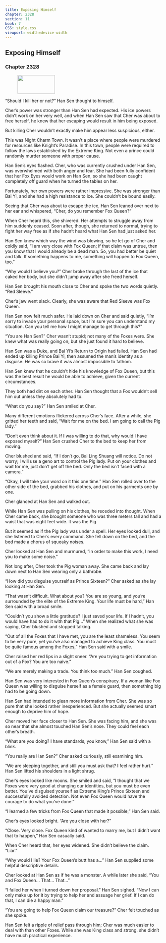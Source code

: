 ```yaml
---
title: Exposing Himself
chapter: 2328
section: 11
book: 7
CSS: style.css
viewport: width=device-width
---
```


## Exposing Himself

### Chapter 2328

<figure>
	<img src="../Images/gem.gif" alt="" id="gem" width="120" height="60" />
</figure>

“Should I kill her or not?” Han Sen thought to himself.

Cher’s power was stronger than Han Sen had expected. His ice powers didn’t work on her very well, and when Han Sen saw that Cher was about to free herself, he knew that her escaping would result in him being exposed.

But killing Cher wouldn’t exactly make him appear less suspicious, either.

This was Night Charm Town. It wasn’t a place where people were murdered for resources like Knight’s Paradise. In this town, people were required to follow the laws established by the Extreme King. Not even a prince could randomly murder someone with proper cause.

Han Sen’s eyes flashed. Cher, who was currently crushed under Han Sen, was overwhelmed with both anger and fear. She had been fully confident that her Fox Eyes would work on Han Sen, so she had been caught completely off guard when he turned the tables on her.

Fortunately, her own powers were rather impressive. She was stronger than Bai Yi, and she had a high resistance to ice. She couldn’t be bound easily.

Seeing that Cher was about to escape the ice, Han Sen leaned over next to her ear and whispered, “Cher, do you remember Fox Queen?”

When Cher heard this, she shivered. Her attempts to struggle away from him suddenly ceased. Soon after, though, she returned to normal, trying to fight her way free as if she hadn’t heard what Han Sen had just asked her.

Han Sen knew which way the wind was blowing, so he let go of Cher and coldly said, “I am very close with Fox Queen; if that claim was untrue, then you know that I would already be a dead man. So, you had better be quiet and talk. If something happens to me, something will happen to Fox Queen, too.”

“Why would I believe you?” Cher broke through the last of the ice that caked her body, but she didn’t jump away after she freed herself.

Han Sen brought his mouth close to Cher and spoke the two words quietly. “Red Sleeve.”

Cher’s jaw went slack. Clearly, she was aware that Red Sleeve was Fox Queen.

Han Sen now felt much safer. He laid down on Cher and said quietly, “I’m sorry to invade your personal space, but I’m sure you can understand my situation. Can you tell me how I might manage to get through this?”

“You are Han Sen?” Cher wasn’t stupid; not many of the Foxes were. She knew what was really going on, but she just found it hard to believe.

Han Sen was a Duke, and Bai Yi’s Return to Origin had failed. Han Sen had ended up killing Prince Bai Yi, then assumed the man’s identity as a disguise. He was so brave it was almost impossible to fathom.

Han Sen knew that he couldn’t hide his knowledge of Fox Queen, but this was the best result he would be able to achieve, given the current circumstances.

They both had dirt on each other. Han Sen thought that a Fox wouldn’t sell him out unless they absolutely had to.

“What do you say?” Han Sen smiled at Cher.

Many different emotions flickered across Cher’s face. After a while, she gritted her teeth and said, “Wait for me on the bed. I am going to call the Pig lady.”

“Don’t even think about it. If I was willing to do that, why would I have exposed myself?” Han Sen crushed Cher to the bed to keep her from moving.

Cher blushed and said, “If I don’t go, Bai Ling Shuang will notice. Do not worry; I will use a geno art to control the Pig lady. Put on your clothes and wait for me, just don’t get off the bed. Only the bed isn’t faced with a camera.”

“Okay, I will take your word on it this one time.” Han Sen rolled over to the other side of the bed, grabbed his clothes, and put on his garments one by one.

Cher glanced at Han Sen and walked out.

While Han Sen was pulling on his clothes, he receded into thought. When Cher came back, she brought someone who was three meters tall and had a waist that was eight feet wide. It was the Pig.

But it seemed as if the Pig lady was under a spell. Her eyes looked dull, and she listened to Cher’s every command. She fell down on the bed, and the bed made a chorus of squeaky noises.

Cher looked at Han Sen and murmured, “In order to make this work, I need you to make some noise.”

Not long after, Cher took the Pig woman away. She came back and lay down next to Han Sen wearing only a bathrobe.

“How did you disguise yourself as Prince Sixteen?” Cher asked as she lay looking at Han Sen.

“That wasn’t difficult. What about you? You are so young, and you’re surrounded by the elite of the Extreme King. Your life must be hard,” Han Sen said with a broad smile.

“Couldn’t you show a little gratitude? I just saved your life. If I hadn’t, you would have had to do it with that Pig…” When she realized what she was saying, Cher blushed and stopped talking.

“Out of all the Foxes that I have met, you are the least shameless. You seem to be very pure, yet you’ve also managed to achieve King class. You must be quite famous among the Foxes,” Han Sen said with a smile.

Cher raised her red lips in a slight sneer. “Are you trying to get information out of a Fox? You are too naive.”

“We are merely making a trade. You think too much.” Han Sen coughed.

Han Sen was very interested in Fox Queen’s conspiracy. If a woman like Fox Queen was willing to disguise herself as a female guard, then something big had to be going down.

Han Sen had intended to glean more information from Cher. She was so pure that she looked rather inexperienced. But she actually seemed smart enough to deprive him of hope.

Cher moved her face closer to Han Sen. She was facing him, and she was so near that she almost touched Han Sen’s nose. They could feel each other’s breath.

“What are you doing? I have standards, you know,” Han Sen said with a blink.

“You really are Han Sen?” Cher asked curiously, still examining him.

“We are sleeping together, and still you must ask that? I feel rather hurt.” Han Sen lifted his shoulders in a light shrug.

Cher’s eyes looked like moons. She smiled and said, “I thought that we Foxes were very good at changing our identities, but you must be even better. You’ve disguised yourself as Extreme King’s Prince Sixteen and successfully avoided detection. Not even Fox Queen would have the courage to do what you’ve done.”

“I learned a few tricks from Fox Queen that made it possible,” Han Sen said.

Cher’s eyes looked bright. “Are you close with her?”

“Close. Very close. Fox Queen kind of wanted to marry me, but I didn’t want that to happen,” Han Sen casually said.

When Cher heard that, her eyes widened. She didn’t believe the claim. “Liar.”

“Why would I lie? Your Fox Queen’s butt has a…” Han Sen supplied some helpful descriptive details.

Cher looked at Han Sen as if he was a monster. A while later she said, “You and Fox Queen… That… That…”

“I failed her when I turned down her proposal.” Han Sen sighed. “Now I can only make up for it by trying to help her and assuage her grief. If I can do that, I can die a happy man.”

“You are going to help Fox Queen claim our treasure?” Cher felt touched as she spoke.

Han Sen felt a ripple of relief pass through him; Cher was much easier to deal with than other Foxes. While she was King class and strong, she didn’t have much practical experience.